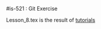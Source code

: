 #is-521 : Git Exercise

Lesson_8.tex is the result of [tutorials](https://guides.github.com/features/mastering-markdown/)

